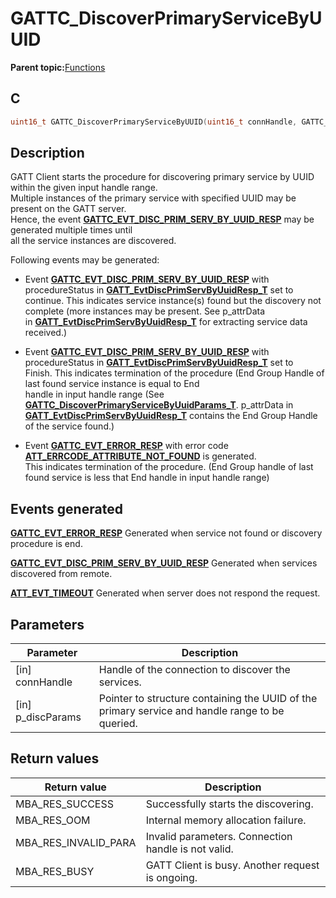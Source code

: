 # GATTC\_DiscoverPrimaryServiceByUUID

**Parent topic:**[Functions](GUID-AA412A66-C329-47A0-BB6A-362B8F7A62FE.md)

## C

```c
uint16_t GATTC_DiscoverPrimaryServiceByUUID(uint16_t connHandle, GATTC_DiscoverPrimaryServiceByUuidParams_T *p_discParams);
```

## Description

GATT Client starts the procedure for discovering primary service by UUID within the given input handle range.<br />Multiple instances of the primary service with specified UUID may be present on the GATT server.<br />Hence, the event **[GATTC\_EVT\_DISC\_PRIM\_SERV\_BY\_UUID\_RESP](GUID-20EFFBD2-7D3F-40CA-B85C-8FD3202D9933.md)** may be generated multiple times until<br />all the service instances are discovered.

Following events may be generated:

-   Event **[GATTC\_EVT\_DISC\_PRIM\_SERV\_BY\_UUID\_RESP](GUID-20EFFBD2-7D3F-40CA-B85C-8FD3202D9933.md)** with procedureStatus in **[GATT\_EvtDiscPrimServByUuidResp\_T](GUID-CE77F893-372A-4645-94AC-FF202093B7C6.md)** set to<br />continue. This indicates service instance\(s\) found but the discovery not complete \(more instances may be present. See p\_attrData<br />in **[GATT\_EvtDiscPrimServByUuidResp\_T](GUID-CE77F893-372A-4645-94AC-FF202093B7C6.md)** for extracting service data received.\)

-   Event **[GATTC\_EVT\_DISC\_PRIM\_SERV\_BY\_UUID\_RESP](GUID-20EFFBD2-7D3F-40CA-B85C-8FD3202D9933.md)** with procedureStatus in **[GATT\_EvtDiscPrimServByUuidResp\_T](GUID-CE77F893-372A-4645-94AC-FF202093B7C6.md)** set to<br />Finish. This indicates termination of the procedure \(End Group Handle of last found service instance is equal to End<br />handle in input handle range \(See **[GATTC\_DiscoverPrimaryServiceByUuidParams\_T](GUID-3F42B240-4C95-45C2-B93F-624809AE377C.md)**. p\_attrData in **[GATT\_EvtDiscPrimServByUuidResp\_T](GUID-CE77F893-372A-4645-94AC-FF202093B7C6.md)** contains the End Group Handle of the service found.\)

-   Event **[GATTC\_EVT\_ERROR\_RESP](GUID-20EFFBD2-7D3F-40CA-B85C-8FD3202D9933.md)** with error code **[ATT\_ERRCODE\_ATTRIBUTE\_NOT\_FOUND](GUID-053481D7-C98A-4E78-B7AD-4D71F3A1B03B.md)** is generated.<br />This indicates termination of the procedure. \(End Group handle of last found service is less that End handle in input handle range\)


## Events generated

**[GATTC\_EVT\_ERROR\_RESP](GUID-20EFFBD2-7D3F-40CA-B85C-8FD3202D9933.md)** Generated when service not found or discovery procedure is end.

**[GATTC\_EVT\_DISC\_PRIM\_SERV\_BY\_UUID\_RESP](GUID-20EFFBD2-7D3F-40CA-B85C-8FD3202D9933.md)** Generated when services discovered from remote.

**[ATT\_EVT\_TIMEOUT](GUID-20EFFBD2-7D3F-40CA-B85C-8FD3202D9933.md)** Generated when server does not respond the request.

## Parameters

|Parameter|Description|
|---------|-----------|
|\[in\] connHandle|Handle of the connection to discover the services.|
|\[in\] p\_discParams|Pointer to structure containing the UUID of the primary service and handle range to be queried.|

## Return values

|Return value|Description|
|------------|-----------|
|MBA\_RES\_SUCCESS|Successfully starts the discovering.|
|MBA\_RES\_OOM|Internal memory allocation failure.|
|MBA\_RES\_INVALID\_PARA|Invalid parameters. Connection handle is not valid.|
|MBA\_RES\_BUSY|GATT Client is busy. Another request is ongoing.|

